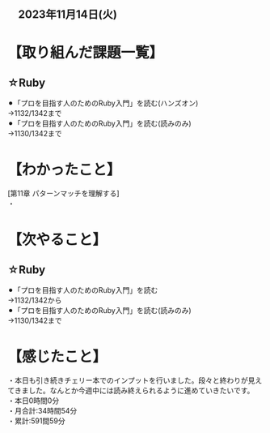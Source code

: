## 　2023年11月14日(火)
# 【取り組んだ課題一覧】
## ☆Ruby
⚫︎「プロを目指す人のためのRuby入門」を読む(ハンズオン)<br>
→1132/1342まで<br>
⚫︎「プロを目指す人のためのRuby入門」を読む(読みのみ)<br>
→1130/1342まで<br>
# 【わかったこと】
[第11章 パターンマッチを理解する]<br>
・<br>
# 【次やること】
## ☆Ruby
⚫︎「プロを目指す人のためのRuby入門」を読む<br>
→1132/1342から<br>
⚫︎「プロを目指す人のためのRuby入門」を読む(読みのみ)<br>
→1130/1342まで<br>
# 【感じたこと】
・本日も引き続きチェリー本でのインプットを行いました。段々と終わりが見えてきました。なんとか今週中には読み終えられるように進めていきたいです。
・本日0時間0分<br>
・月合計:34時間54分<br>
・累計:591間59分<br>
